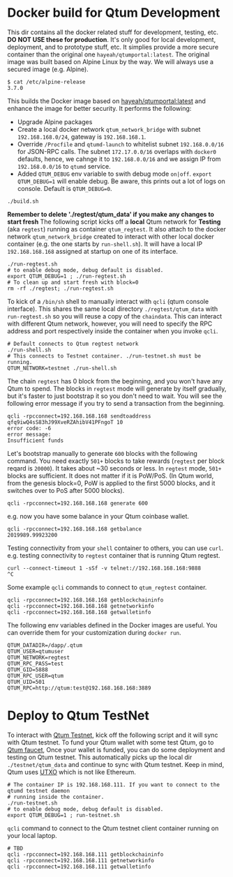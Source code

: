 # Docker build for Qtum Development

This dir contains all the docker related stuff for development, testing, etc.
**DO NOT USE these for production**. It's only good for local development,
deployment, and to prototype stuff, etc.
It simplies provide a more secure container than the original one `hayeah/qtumportal:latest`.
The original image was built based on Alpine Linux by the way. We will always use a
secured image (e.g. Alpine).
```
$ cat /etc/alpine-release
3.7.0
```

This builds the Docker image based on [hayeah/qtumportal:latest](https://hub.docker.com/r/hayeah/qtumportal/tags/)
and enhance the image for better security. It performs the following:
* Upgrade Alpine packages
* Create a local docker network `qtum_network_bridge` with subnet `192.168.168.0/24`,
gateway is `192.168.168.1`.
* Override `/Procfile` and `qtumd-launch` to whitelist subnet `192.168.0.0/16` for JSON-RPC calls.
The subnet `172.17.0.0/16` overlaps with `docker0` defaults, hence, we cahnge it to `192.168.0.0/16`
and we assign IP from `192.168.0.0/16` to `qtumd` service.
* Added `QTUM_DEBUG` env variable to swith debug mode `on|off`. `export QTUM_DEBUG=1` will enable debug.
Be aware, this prints out a lot of logs on console. Default is `QTUM_DEBUG=0`.
```
./build.sh
```

**Remember to delete './regtest/qtum_data' if you make any changes to start fresh**
The following script kicks off a **local** Qtum network for **Testing** (aka `regtest`)
running as container `qtum_regtest`. It also attach to the docker network `qtum_network_bridge`
created to interact with other local docker container (e.g. the one starts by `run-shell.sh`).
It will have a local IP `192.168.168.168` assigned at startup on one of its interface.
```
./run-regtest.sh
# to enable debug mode, debug default is disabled.
export QTUM_DEBUG=1 ; ./run-regtest.sh
# To clean up and start fresh with block=0
rm -rf ./regtest; ./run-regtest.sh
```

To kick of a `/bin/sh` shell to manually interact with `qcli` (qtum console interface). This shares
the same local directory `./regtest/qtum_data` with `run-regtest.sh` so you will reuse a copy of the `chaindata`.
This can interact with different Qtum network, however, you will need to specify the RPC address and port
respectively inside the container when you invoke `qcli`.
```
# Default connects to Qtum regtest network
./run-shell.sh
# This connects to Testnet container. ./run-testnet.sh must be running.
QTUM_NETWORK=testnet ./run-shell.sh
```

The chain `regtest` has 0 block from the beginning, and you won't have any Qtum to spend.
The blocks in `regtest` mode will generate by itself gradually, but it's faster to
just bootstrap it so you don't need to wait. You will see the following error message
if you try to send a transaction from the beginning.
```
qcli -rpcconnect=192.168.168.168 sendtoaddress qfq9iwQ4sS83hJ99XveRZAhibV41PFngoT 10
error code: -6
error message:
Insufficient funds
```

Let's bootstrap manually to generate `600` blocks with the following command.
You need exactly `501+` blocks to take rewards (`regtest` per block reqard is `20000`).
It takes about ~30 seconds or less. In `regtest` mode, `501+` blocks are sufficient.
It does not matter if it is PoW/PoS. (In Qtum world, from the genesis block=0,
PoW is applied to the first 5000 blocks, and it switches over to PoS after 5000 blocks).
```
qcli -rpcconnect=192.168.168.168 generate 600
```
e.g. now you have some balance in your Qtum coinbase wallet.
```
qcli -rpcconnect=192.168.168.168 getbalance
2019989.99923200
```

Testing connectivity from your `shell` container to others, you can use `curl`. e.g. testing
connectivity to `regtest` container that is running Qtum regtest.
```
curl --connect-timeout 1 -sSf -v telnet://192.168.168.168:9888
^C
```

Some example `qcli` commands to connect to `qtum_regtest` container.
```
qcli -rpcconnect=192.168.168.168 getblockchaininfo
qcli -rpcconnect=192.168.168.168 getnetworkinfo
qcli -rpcconnect=192.168.168.168 getwalletinfo
```

The following env variables defined in the Docker images are useful. You can override them
for your customization during `docker run`.
```
QTUM_DATADIR=/dapp/.qtum
QTUM_USER=qtumuser
QTUM_NETWORK=regtest
QTUM_RPC_PASS=test
QTUM_GID=5888
QTUM_RPC_USER=qtum
QTUM_UID=501
QTUM_RPC=http://qtum:test@192.168.168.168:3889
```

# Deploy to Qtum TestNet

To interact with [Qtum Testnet](https://testnet.qtum.info/), kick off the following
script and it will sync with Qtum testnet. To fund your Qtum
wallet with some test Qtum, go to [Qtum faucet](http://testnet-faucet.qtum.info/#!/), Once your wallet is funded,
you can do some deployment and testing on Qtum testnet. This automatically picks up the local dir
`./testnet/qtum_data` and continue to sync with Qtum testnet. Keep in mind, Qtum uses [UTXO](http://book.qtum.site/en/part1/utxos-balances.html) which is not like Ethereum.
```
# The container IP is 192.168.168.111. If you want to connect to the qtumd testnet daemon
# running inside the container.
./run-testnet.sh
# to enable debug mode, debug default is disabled.
export QTUM_DEBUG=1 ; run-testnet.sh
```

`qcli` command to connect to the Qtum testnet client container running on your local laptop.
```
# TBD
qcli -rpcconnect=192.168.168.111 getblockchaininfo
qcli -rpcconnect=192.168.168.111 getnetworkinfo
qcli -rpcconnect=192.168.168.111 getwalletinfo
```
